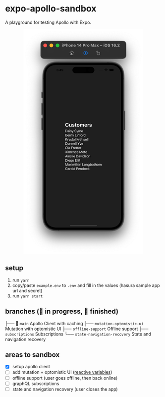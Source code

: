 # expo-apollo-sandbox

A playground for testing Apollo with Expo.

<p align="center">
  <img src="./screentshot.png" alt="expo apollo sandbox" />
</p>

## setup

1. run `yarn`
2. copy/paste `example.env` to `.env` and fill in the values (hasura sample app url and secret)
3. run `yarn start`

## branches (🚧 in progress, 🏁 finished)

├── 🏁 `main` Apollo Client with caching
├── `mutation-optomistic-ui` Mutation with optomistic UI
├── `offline-support` Offline support
├── `subscriptions` Subscriptions
└── `state-navigation-recovery` State and navigation recovery

## areas to sandbox

- [x] setup apollo client
- [ ] add mutation + optomistic UI ([reactive variables](https://www.apollographql.com/docs/react/local-state/local-state-management#reactive-variables))
- [ ] offline support (user goes offline, then back online)
- [ ] graphQL subscriptions
- [ ] state and navigation recovery (user closes the app)
